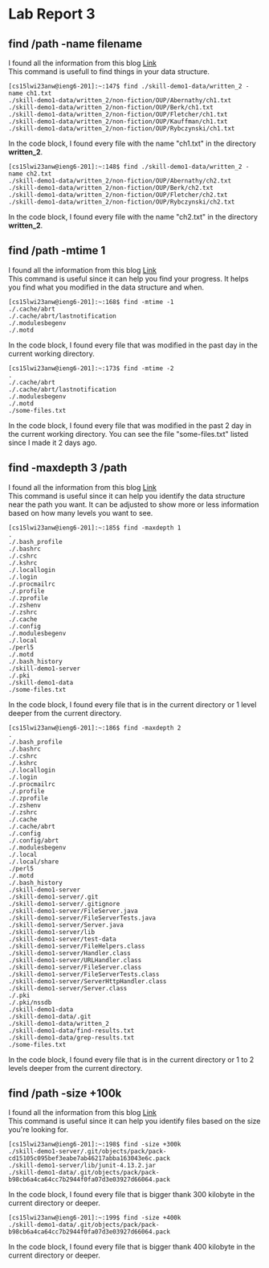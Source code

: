 # Lab Report 3
                 
## find /path -name filename                   
I found all the information from this blog [Link](https://www.stackscale.com/blog/find-command-linux/)                   
This command is usefull to find things in your data structure.               
```
[cs15lwi23anw@ieng6-201]:~:147$ find ./skill-demo1-data/written_2 -name ch1.txt
./skill-demo1-data/written_2/non-fiction/OUP/Abernathy/ch1.txt
./skill-demo1-data/written_2/non-fiction/OUP/Berk/ch1.txt
./skill-demo1-data/written_2/non-fiction/OUP/Fletcher/ch1.txt
./skill-demo1-data/written_2/non-fiction/OUP/Kauffman/ch1.txt
./skill-demo1-data/written_2/non-fiction/OUP/Rybczynski/ch1.txt
```
In the code block, I found every file with the name "ch1.txt" in the directory **written_2**.                 
```
[cs15lwi23anw@ieng6-201]:~:148$ find ./skill-demo1-data/written_2 -name ch2.txt
./skill-demo1-data/written_2/non-fiction/OUP/Abernathy/ch2.txt
./skill-demo1-data/written_2/non-fiction/OUP/Berk/ch2.txt
./skill-demo1-data/written_2/non-fiction/OUP/Fletcher/ch2.txt
./skill-demo1-data/written_2/non-fiction/OUP/Rybczynski/ch2.txt
```
In the code block, I found every file with the name "ch2.txt" in the directory **written_2**.                 
                                         
                                         
## find /path -mtime 1                            
I found all the information from this blog [Link](https://www.stackscale.com/blog/find-command-linux/)                  
This command is useful since it can help you find your progress. It helps you find what you modified in the data structure and when.
```
[cs15lwi23anw@ieng6-201]:~:168$ find -mtime -1
./.cache/abrt
./.cache/abrt/lastnotification
./.modulesbegenv
./.motd
```
In the code block, I found every file that was modified in the past day in the current working directory.                 
```
[cs15lwi23anw@ieng6-201]:~:173$ find -mtime -2
.
./.cache/abrt
./.cache/abrt/lastnotification
./.modulesbegenv
./.motd
./some-files.txt
```
In the code block, I found every file that was modified in the past 2 day in the current working directory. You can see the file "some-files.txt" listed since I made it 2 days ago.               
                                                                          
                                                                          
## find -maxdepth 3 /path                                     
I found all the information from this blog [Link](https://www.stackscale.com/blog/find-command-linux/)                  
This command is useful since it can help you identify the data structure near the path you want. It can be adjusted to show more or less information based on how many levels you want to see.      
```
[cs15lwi23anw@ieng6-201]:~:185$ find -maxdepth 1
.
./.bash_profile
./.bashrc
./.cshrc
./.kshrc
./.locallogin
./.login
./.procmailrc
./.profile
./.zprofile
./.zshenv
./.zshrc
./.cache
./.config
./.modulesbegenv
./.local
./perl5
./.motd
./.bash_history
./skill-demo1-server
./.pki
./skill-demo1-data
./some-files.txt
```
In the code block, I found every file that is in the current directory or 1 level deeper from the current directory.                 
```
[cs15lwi23anw@ieng6-201]:~:186$ find -maxdepth 2
.
./.bash_profile
./.bashrc
./.cshrc
./.kshrc
./.locallogin
./.login
./.procmailrc
./.profile
./.zprofile
./.zshenv
./.zshrc
./.cache
./.cache/abrt
./.config
./.config/abrt
./.modulesbegenv
./.local
./.local/share
./perl5
./.motd
./.bash_history
./skill-demo1-server
./skill-demo1-server/.git
./skill-demo1-server/.gitignore
./skill-demo1-server/FileServer.java
./skill-demo1-server/FileServerTests.java
./skill-demo1-server/Server.java
./skill-demo1-server/lib
./skill-demo1-server/test-data
./skill-demo1-server/FileHelpers.class
./skill-demo1-server/Handler.class
./skill-demo1-server/URLHandler.class
./skill-demo1-server/FileServer.class
./skill-demo1-server/FileServerTests.class
./skill-demo1-server/ServerHttpHandler.class
./skill-demo1-server/Server.class
./.pki
./.pki/nssdb
./skill-demo1-data
./skill-demo1-data/.git
./skill-demo1-data/written_2
./skill-demo1-data/find-results.txt
./skill-demo1-data/grep-results.txt
./some-files.txt
```
In the code block, I found every file that is in the current directory or 1 to 2 levels deeper from the current directory.          
                                                
                                                
## find /path -size +100k                                    
I found all the information from this blog [Link](https://www.stackscale.com/blog/find-command-linux/)                  
This command is useful since it can help you identify files based on the size you're looking for.                   
```
[cs15lwi23anw@ieng6-201]:~:198$ find -size +300k
./skill-demo1-server/.git/objects/pack/pack-cd15105c095bef3eabe7ab46217abba163043e6c.pack
./skill-demo1-server/lib/junit-4.13.2.jar
./skill-demo1-data/.git/objects/pack/pack-b98cb6a4ca64cc7b2944f0fa07d3e03927d66064.pack
```
In the code block, I found every file that is bigger thank 300 kilobyte in the current directory or deeper.          
```
[cs15lwi23anw@ieng6-201]:~:199$ find -size +400k
./skill-demo1-data/.git/objects/pack/pack-b98cb6a4ca64cc7b2944f0fa07d3e03927d66064.pack
```
In the code block, I found every file that is bigger thank 400 kilobyte in the current directory or deeper.  


